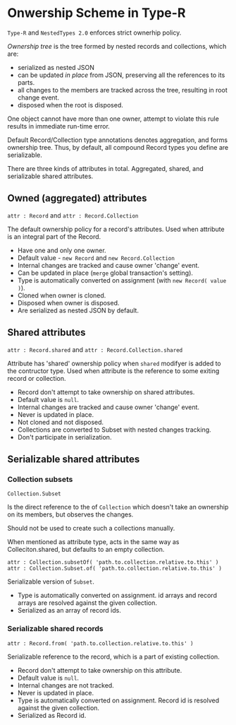 # Onwership Scheme in Type-R

`Type-R` and `NestedTypes 2.0` enforces strict ownerhip policy.

*Ownership tree* is the tree formed by nested records and collections, which are:
- serialized as nested JSON
- can be updated _in place_ from JSON, preserving all the references to its parts.
- all changes to the members are tracked across the tree, resulting in root change event.
- disposed when the root is disposed.

One object cannot have more than one owner, attempt to violate this rule results 
in immediate run-time error.

Default Record/Collection type annotations denotes aggregation, and forms ownership tree.
Thus, by default, all compound Record types you define are serializable.

There are three kinds of attributes in total. Aggregated, shared, and serializable shared attributes. 

## Owned (aggregated) attributes

`attr : Record` and `attr : Record.Collection`

The default ownership policy for a record's attributes.
Used when attribute is an integral part of the Record.    

- Have one and only one owner.
- Default value - `new Record` and `new Record.Collection`
- Internal changes are tracked and cause owner 'change' event.  
- Can be updated in place (`merge` global transaction's setting).
- Type is automatically converted on assignment (with `new Record( value )`).
- Cloned when owner is cloned.
- Disposed when owner is disposed.
- Are serialized as nested JSON by default.

## Shared attributes

`attr : Record.shared` and `attr : Record.Collection.shared`

Attribute has 'shared' ownership policy when `shared` modifyer is added to the contructor type.
Used when attribute is the reference to some exiting record or collection.

- Record don't attempt to take ownership on shared attributes.
- Default value is `null`.
- Internal changes are tracked and cause owner 'change' event.
- Never is updated in place.
- Not cloned and not disposed.
- Collections are converted to Subset with nested changes tracking.
- Don't participate in serialization.

## Serializable shared attributes
### Collection subsets

`Collection.Subset`

Is the direct reference to the of `Collection` which doesn't take an ownership on its members, but observes the changes.

Should not be used to create such a collections manually.

When mentioned as attribute type, acts in the same way as Colleciton.shared, but defaults to an empty collection.

`attr : Collection.subsetOf( 'path.to.collection.relative.to.this' )`
`attr : Collection.Subset.of( 'path.to.collection.relative.to.this' )`

Serializable version of `Subset`.

- Type is automatically converted on assignment. id arrays and record arrays are resolved against the given collection. 
- Serialized as an array of record ids. 

### Serializable shared records

`attr : Record.from( 'path.to.collection.relative.to.this' )`

Serializable reference to the record, which is a part of existing collection.

- Record don't attempt to take ownership on this attribute.
- Default value is `null`.
- Internal changes are not tracked.
- Never is updated in place.
- Type is automatically converted on assignment. Record id is resolved against the given collection.
- Serialized as Record id.